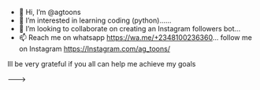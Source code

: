 - 👋 Hi, I’m @agtoons
- 👀 I’m interested in learning coding (python)......
- 💞️ I’m looking to collaborate on creating an Instagram followers bot...
- 📫 Reach me on whatsapp https://wa.me/+2348100236360...
follow me on Instagram https://Instagram.com/ag_toons/

Ill be very grateful if you all can help me achieve my goals 


--->
